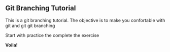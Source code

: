 ## Git Branching Tutorial
This is a git branching tutorial. The objective is to make you confortable with git and git git branching

Start with practice the complete the exercise

**Voila!**
